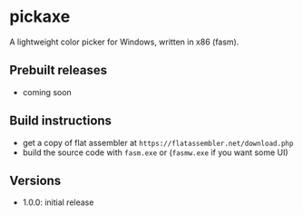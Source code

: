 # pickaxe
A lightweight color picker for Windows, written in x86 (fasm).

## Prebuilt releases
- coming soon

## Build instructions
- get a copy of flat assembler at `https://flatassembler.net/download.php`
- build the source code with `fasm.exe` or (`fasmw.exe` if you want some UI)

## Versions
- 1.0.0: initial release

